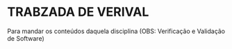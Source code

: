 # TRABZADA DE VERIVAL
Para mandar os conteúdos daquela disciplina (OBS: Verificação e Validação de Software)
